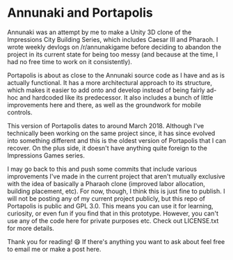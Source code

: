 # Annunaki and Portapolis

Annunaki was an attempt by me to make a Unity 3D clone of the Impressions City Building Series, which includes Caesar III and Pharaoh. I wrote weekly devlogs on /r/annunakigame before deciding to abandon the project in its current state for being too messy (and because at the time, I had no free time to work on it consistently).

Portapolis is about as close to the Annunaki source code as I have and as is actually functional. It has a more architectural approach to its structure, which makes it easier to add onto and develop instead of being fairly ad-hoc and hardcoded like its predecessor. It also includes a bunch of little improvements here and there, as well as the groundwork for mobile controls.

This version of Portapolis dates to around March 2018. Although I've technically been working on the same project since, it has since evolved into something different and this is the oldest version of Portapolis that I can recover. On the plus side, it doesn't have anything quite foreign to the Impressions Games series.

I may go back to this and push some commits that include various improvements I've made in the current project that aren't mutually exclusive with the idea of basically a Pharaoh clone (improved labor allocation, building placement, etc). For now, though, I think this is just fine to publish. I will not be posting any of my current project publicly, but this repo of Portapolis is public and GPL 3.0. This means you can use it for learning, curiosity, or even fun if you find that in this prototype. However, you can't use any of the code here for private purposes etc. Check out LICENSE.txt for more details.

Thank you for reading! :smile: If there's anything you want to ask about feel free to email me or make a post here.
